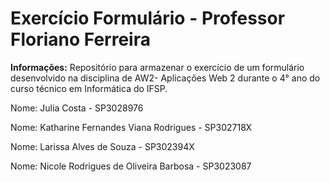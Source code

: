 # Exercício Formulário - Professor Floriano Ferreira

<b>Informações:</b> Repositório para armazenar o exercício de um formulário desenvolvido na disciplina de AW2- Aplicações Web 2 durante o 4° ano do curso técnico em Informática do IFSP.

Nome: Julia Costa - SP3028976

Nome: Katharine Fernandes Viana Rodrigues - SP302718X

Nome: Larissa Alves de Souza - SP302394X

Nome: Nicole Rodrigues de Oliveira Barbosa - SP3023087